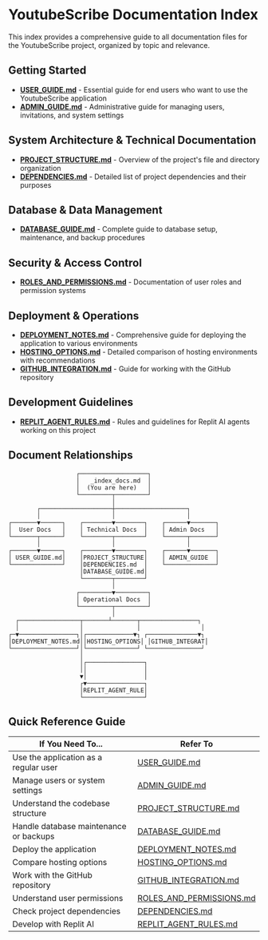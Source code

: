 # YoutubeScribe Documentation Index

This index provides a comprehensive guide to all documentation files for the YoutubeScribe project, organized by topic and relevance.

## Getting Started

- [**USER_GUIDE.md**](./USER_GUIDE.md) - Essential guide for end users who want to use the YoutubeScribe application
- [**ADMIN_GUIDE.md**](./ADMIN_GUIDE.md) - Administrative guide for managing users, invitations, and system settings

## System Architecture & Technical Documentation

- [**PROJECT_STRUCTURE.md**](./PROJECT_STRUCTURE.md) - Overview of the project's file and directory organization
- [**DEPENDENCIES.md**](./DEPENDENCIES.md) - Detailed list of project dependencies and their purposes

## Database & Data Management

- [**DATABASE_GUIDE.md**](./DATABASE_GUIDE.md) - Complete guide to database setup, maintenance, and backup procedures

## Security & Access Control

- [**ROLES_AND_PERMISSIONS.md**](./ROLES_AND_PERMISSIONS.md) - Documentation of user roles and permission systems

## Deployment & Operations

- [**DEPLOYMENT_NOTES.md**](./DEPLOYMENT_NOTES.md) - Comprehensive guide for deploying the application to various environments
- [**HOSTING_OPTIONS.md**](./HOSTING_OPTIONS.md) - Detailed comparison of hosting environments with recommendations
- [**GITHUB_INTEGRATION.md**](./GITHUB_INTEGRATION.md) - Guide for working with the GitHub repository

## Development Guidelines

- [**REPLIT_AGENT_RULES.md**](./REPLIT_AGENT_RULES.md) - Rules and guidelines for Replit AI agents working on this project

## Document Relationships

```
                   ┌───────────────────┐
                   │   _index_docs.md  │
                   │  (You are here)   │
                   └─────────┬─────────┘
                             │
        ┌────────────────────┼────────────────────┐
        │                    │                    │
┌───────▼──────┐    ┌────────▼────────┐    ┌──────▼───────┐
│  User Docs   │    │ Technical Docs  │    │ Admin Docs   │
└───────┬──────┘    └────────┬────────┘    └──────┬───────┘
        │                    │                    │
┌───────▼──────┐    ┌────────▼────────┐    ┌──────▼───────┐
│ USER_GUIDE.md│    │PROJECT_STRUCTURE│    │ ADMIN_GUIDE  │
└──────────────┘    │DEPENDENCIES.md  │    └──────────────┘
                    │DATABASE_GUIDE.md│
                    └────────┬────────┘
                             │
                   ┌─────────▼─────────┐
                   │ Operational Docs  │
                   └─────────┬─────────┘
                             │
  ┌─────────────────┬───────┴───────┬────────────────┐
  │                 │               │                 │
┌─▼────────────────┐│┌─────────────▼┐ ┌──────────────▼┐
│DEPLOYMENT_NOTES.md││HOSTING_OPTIONS│ │GITHUB_INTEGRAT│
└──────────────────┘│└──────────────┘ └───────────────┘
                    │                                  
                    │┌────────────────┐                
                    ││                │                
                    ▼│                │                
                    ┌▼────────────────┐                
                    │REPLIT_AGENT_RULE│                
                    └─────────────────┘                
```

## Quick Reference Guide

| If You Need To... | Refer To |
|-------------------|----------|
| Use the application as a regular user | [USER_GUIDE.md](./USER_GUIDE.md) |
| Manage users or system settings | [ADMIN_GUIDE.md](./ADMIN_GUIDE.md) |
| Understand the codebase structure | [PROJECT_STRUCTURE.md](./PROJECT_STRUCTURE.md) |
| Handle database maintenance or backups | [DATABASE_GUIDE.md](./DATABASE_GUIDE.md) |
| Deploy the application | [DEPLOYMENT_NOTES.md](./DEPLOYMENT_NOTES.md) |
| Compare hosting options | [HOSTING_OPTIONS.md](./HOSTING_OPTIONS.md) |
| Work with the GitHub repository | [GITHUB_INTEGRATION.md](./GITHUB_INTEGRATION.md) |
| Understand user permissions | [ROLES_AND_PERMISSIONS.md](./ROLES_AND_PERMISSIONS.md) |
| Check project dependencies | [DEPENDENCIES.md](./DEPENDENCIES.md) |
| Develop with Replit AI | [REPLIT_AGENT_RULES.md](./REPLIT_AGENT_RULES.md) |
